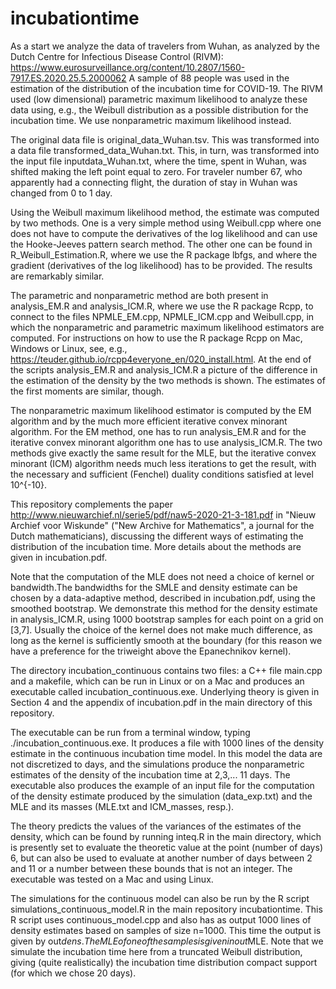 # incubationtime

As a start we analyze the data of travelers from Wuhan, as analyzed by the Dutch Centre for Infectious Disease Control (RIVM): https://www.eurosurveillance.org/content/10.2807/1560-7917.ES.2020.25.5.2000062 A sample of 88 people was used in the estimation of the distribution of the incubation time for COVID-19. The RIVM used (low dimensional) parametric maximum likelihood to analyze these data using, e.g., the Weibull distribution as a possible distribution for the incubation time. We use nonparametric maximum likelihood instead.

The original data file is original_data_Wuhan.tsv. This was transformed into a data file transformed_data_Wuhan.txt. This, in turn, was transformed into the input file inputdata_Wuhan.txt, where the time, spent in Wuhan, was shifted making the left point equal to zero. For traveler number 67, who apparently had a connecting flight, the duration of stay in Wuhan was changed from 0 to 1 day.

Using the Weibull maximum likelihood method, the estimate was computed by two methods. One is a very simple method using Weibull.cpp where one does not have to compute the derivatives of the log likelihood and can use the Hooke-Jeeves pattern search method. The other one can be found in R_Weibull_Estimation.R, where we use the R package lbfgs, and where the gradient (derivatives of the log likelihood) has to be provided. The results are remarkably similar.

The parametric and nonparametric method are both present in analysis_EM.R and analysis_ICM.R, where we use the R package Rcpp, to connect to the files NPMLE_EM.cpp, NPMLE_ICM.cpp and Weibull.cpp, in which the nonparametric and parametric maximum likelihood estimators are computed. For instructions on how to use the R package Rcpp on Mac, Windows or Linux, see, e.g., https://teuder.github.io/rcpp4everyone_en/020_install.html. At the end of the scripts analysis_EM.R and analysis_ICM.R a picture of the difference in the estimation of the density by the two methods is shown. The estimates of the first moments are similar, though.

The nonparametric maximum likelihood estimator is computed by the EM algorithm and by the much more efficient iterative convex minorant algorithm. For the EM method, one has to run analysis_EM.R and for the iterative convex minorant algorithm one has to use analysis_ICM.R. The two methods give exactly the same result for the MLE, but the iterative convex minorant (ICM) algorithm needs much less iterations to get the result, with the necessary and sufficient (Fenchel) duality conditions satisfied at level 10^{-10}.

This repository complements the paper http://www.nieuwarchief.nl/serie5/pdf/naw5-2020-21-3-181.pdf in "Nieuw Archief voor Wiskunde" ("New Archive for Mathematics", a journal for the Dutch mathematicians), discussing the different ways of estimating the distribution of the incubation time. More details about the methods are given in incubation.pdf.

Note that the computation of the MLE does not need a choice of kernel or bandwidth.The bandwidths for the SMLE and density estimate can be chosen by a data-adaptive method, described in incubation.pdf, using the smoothed bootstrap. We demonstrate this method for the density estimate in analysis_ICM.R, using 1000 bootstrap samples for each point on a grid on [3,7]. Usually the choice of the kernel does not make much difference, as long as the kernel is sufficiently smooth at the boundary (for this reason we have a preference for the triweight above the Epanechnikov kernel).

The directory incubation_continuous contains two files: a C++ file main.cpp and a makefile, which can be run in Linux or on a Mac and produces an executable called incubation_continuous.exe. Underlying theory is given in Section 4 and the appendix of incubation.pdf in the main directory of this repository.

The executable can be run from a terminal window, typing ./incubation_continuous.exe. It produces a file with 1000 lines of the density estimate in the continuous incubation time model. In this model the data are not discretized to days, and the simulations produce the nonparametric estimates of the density of the incubation time at 2,3,... 11 days. The executable also produces the example of an input file for the computation of the density estimate produced by the simulation (data_exp.txt) and the MLE and its masses (MLE.txt and ICM_masses, resp.).

The theory predicts the values of the variances of the estimates of the density, which can be found by running inteq.R in the main directory, which is presently set to evaluate the theoretic value at the point (number of days) 6, but can also be used to evaluate at another number of days between 2 and 11 or a number between these bounds that is not an integer. The executable was tested on a Mac and using Linux.

The simulations for the continuous model can also be run by the R script simulations_continuous_model.R in the main repository incubationtime. This R script uses continuous_model.cpp and also has as output 1000 lines of density estimates based on samples of size n=1000. This time the output is given by out$dens. The MLE of one of the samples is given in out$MLE. Note that we simulate the incubation time here from a truncated Weibull distribution, giving (quite realistically) the incubation time distribution compact support (for which we chose 20 days).
